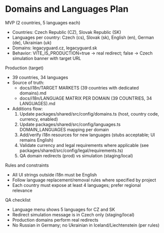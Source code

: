 # Domains and Languages Plan

MVP (2 countries, 5 languages each)
- Countries: Czech Republic (CZ), Slovak Republic (SK)
- Languages per country: Czech (cs), Slovak (sk), English (en), German (de), Ukrainian (uk)
- Domains: legacyguard.cz, legacyguard.sk
- Behavior: VITE_IS_PRODUCTION=true → real redirect; false → Czech simulation banner with target URL

Production (target)
- 39 countries, 34 languages
- Source of truth:
  - docs/i18n/TARGET MARKETS (39 countries with dedicated domains).md
  - docs/i18n/LANGUAGE MATRIX PER DOMAIN (39 COUNTRIES, 34 LANGUAGES).md
- Additions flow:
  1) Update packages/shared/src/config/domains.ts (host, country code, currency, enabled)
  2) Update packages/shared/src/config/languages.ts DOMAIN_LANGUAGES mapping per domain
  3) Add/verify i18n resources for new languages (stubs acceptable; UI remains English)
  4) Validate currency and legal requirements where applicable (see packages/shared/src/config/legal/requirements.ts)
  5) QA domain redirects (prod) vs simulation (staging/local)

Rules and constraints
- All UI strings outside i18n must be English
- Follow language replacement/removal rules where specified by project
- Each country must expose at least 4 languages; prefer regional relevance

QA checklist
- Language menu shows 5 languages for CZ and SK
- Redirect simulation message is in Czech only (staging/local)
- Production domains perform real redirects
- No Russian in Germany; no Ukrainian in Iceland/Liechtenstein (per rules)
